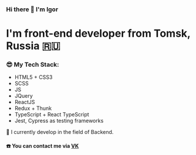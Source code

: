 ### Hi there 👋 I'm Igor
# I'm front-end developer from Tomsk, Russia :ru:

### :sunglasses: My Tech Stack:
- HTML5 + CSS3
- SCSS
- JS
- JQuery
- ReactJS
- Redux + Thunk
- TypeScript + React TypeScript
- Jest, Cypress as testing frameworks 

:horse: I currently develop in the field of Backend.

#### :phone: You can contact me via [VK](https://vk.com/time_to_mention_me)

<!--
**Ray-Janson/Ray-Janson** is a ✨ _special_ ✨ repository because its `README.md` (this file) appears on your GitHub profile.

Here are some ideas to get you started:

- 🔭 I’m currently working on ...
- 🌱 I’m currently learning ...
- 👯 I’m looking to collaborate on ...
- 🤔 I’m looking for help with ...
- 💬 Ask me about ...
- 📫 How to reach me: ...
- 😄 Pronouns: ...
- ⚡ Fun fact: ...
-->
